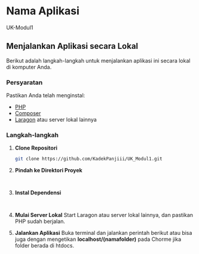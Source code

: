 # Nama Aplikasi

UK-Modul1

## Menjalankan Aplikasi secara Lokal

Berikut adalah langkah-langkah untuk menjalankan aplikasi ini secara lokal di komputer Anda.

### Persyaratan

Pastikan Anda telah menginstal:

- [PHP](https://www.php.net/)
- [Composer](https://getcomposer.org/)
- [Laragon](https://laragon.org/) atau server lokal lainnya

### Langkah-langkah

1. **Clone Repositori**

   ```bash
   git clone https://github.com/KadekPanjiii/UK_Modul1.git

2. **Pindah ke Direktori Proyek**
   ```bash cd nama-proyek/namafolder
  
3. **Instal Dependensi**
   ```bash composer install
  
4. **Mulai Server Lokal**
   Start Laragon atau server lokal lainnya, dan pastikan PHP sudah berjalan.
   
5. **Jalankan Aplikasi**
   Buka terminal dan jalankan perintah berikut atau bisa juga dengan mengetikan **localhost/(namafolder)** pada Chorme jika folder berada di htdocs.
   ```bash php -S localhost:8000

  

